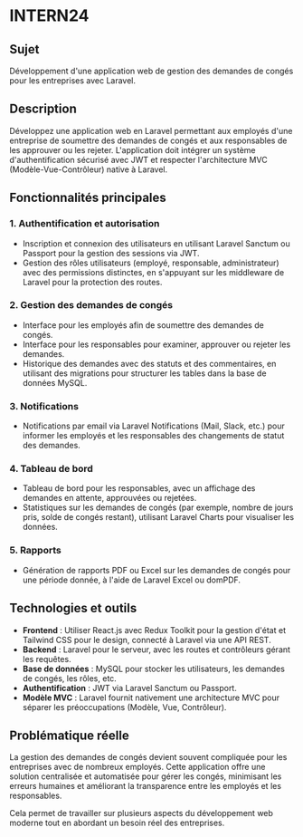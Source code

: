 # INTERN24

## Sujet
Développement d'une application web de gestion des demandes de congés pour les entreprises avec Laravel.

## Description
Développez une application web en Laravel permettant aux employés d'une entreprise de soumettre des demandes de congés et aux responsables de les approuver ou les rejeter. L'application doit intégrer un système d'authentification sécurisé avec JWT et respecter l'architecture MVC (Modèle-Vue-Contrôleur) native à Laravel.

## Fonctionnalités principales

### 1. Authentification et autorisation
- Inscription et connexion des utilisateurs en utilisant Laravel Sanctum ou Passport pour la gestion des sessions via JWT.
- Gestion des rôles utilisateurs (employé, responsable, administrateur) avec des permissions distinctes, en s'appuyant sur les middleware de Laravel pour la protection des routes.

### 2. Gestion des demandes de congés
- Interface pour les employés afin de soumettre des demandes de congés.
- Interface pour les responsables pour examiner, approuver ou rejeter les demandes.
- Historique des demandes avec des statuts et des commentaires, en utilisant des migrations pour structurer les tables dans la base de données MySQL.

### 3. Notifications
- Notifications par email via Laravel Notifications (Mail, Slack, etc.) pour informer les employés et les responsables des changements de statut des demandes.

### 4. Tableau de bord
- Tableau de bord pour les responsables, avec un affichage des demandes en attente, approuvées ou rejetées.
- Statistiques sur les demandes de congés (par exemple, nombre de jours pris, solde de congés restant), utilisant Laravel Charts pour visualiser les données.

### 5. Rapports
- Génération de rapports PDF ou Excel sur les demandes de congés pour une période donnée, à l'aide de Laravel Excel ou domPDF.

## Technologies et outils

- **Frontend** : Utiliser React.js avec Redux Toolkit pour la gestion d'état et Tailwind CSS pour le design, connecté à Laravel via une API REST.
- **Backend** : Laravel pour le serveur, avec les routes et contrôleurs gérant les requêtes.
- **Base de données** : MySQL pour stocker les utilisateurs, les demandes de congés, les rôles, etc.
- **Authentification** : JWT via Laravel Sanctum ou Passport.
- **Modèle MVC** : Laravel fournit nativement une architecture MVC pour séparer les préoccupations (Modèle, Vue, Contrôleur).

## Problématique réelle
La gestion des demandes de congés devient souvent compliquée pour les entreprises avec de nombreux employés. Cette application offre une solution centralisée et automatisée pour gérer les congés, minimisant les erreurs humaines et améliorant la transparence entre les employés et les responsables.

Cela permet de travailler sur plusieurs aspects du développement web moderne tout en abordant un besoin réel des entreprises.
